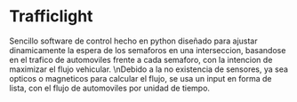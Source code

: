 # Trafficlight
Sencillo software de control hecho en python diseñado para ajustar dinamicamente la espera de los semaforos en una interseccion, basandose en el trafico de automoviles frente a cada semaforo, con la intencion de maximizar el flujo vehicular.
\nDebido a la no existencia de sensores, ya sea opticos o magneticos para calcular el flujo, se usa un input en forma de lista, con el flujo de automoviles por unidad de tiempo.
